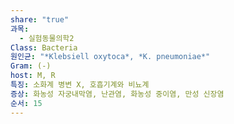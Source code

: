 ```yaml
---
share: "true"
과목:
  - 실험동물의학2
Class: Bacteria
원인균: "*Klebsiell oxytoca*, *K. pneumoniae*"
Gram: (-)
host: M, R
특징: 소화계 병변 X, 호흡기계와 비뇨계
증상: 화농성 자궁내막염, 난관염, 화농성 중이염, 만성 신장염
순서: 15
---
```


